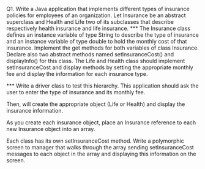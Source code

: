 Q1. Write a Java application that implements different types of insurance policies for employees of an organization.
Let Insurance be an abstract superclass and Health and Life two of its subclasses that describe
respectively health insurance and life insurance.
*** The Insurance class defines an instance variable of type String to describe the type of insurance and an instance variable of type double to hold the monthly cost of that insurance.
Implement the get methods for both variables of class Insurance. Declare also two abstract methods named setInsuranceCost() and displayInfo() for this class.
The Life and Health class should implement setInsuranceCost and display methods by setting the appropriate monthly fee and display the information for each insurance type.

*** Write a driver class to test this hierarchy. This application should ask the user to enter the type of
insurance and its monthly fee.

Then, will create the appropriate object (Life or Health) and display
the insurance information.

As you create each insurance object, place an Insurance reference to each new Insurance object
into an array.

 Each class has its own setInsuranceCost method. Write a polymorphic screen 
to manager that walks through the array sending setInsuranceCost messages to each object in the
array and displaying this information on the screen.